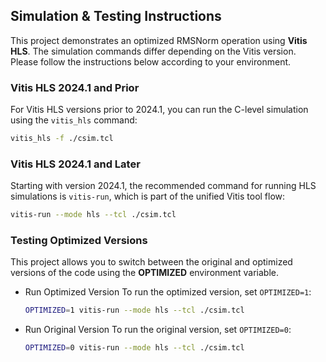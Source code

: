 ## Simulation & Testing Instructions


This project demonstrates an optimized RMSNorm operation using **Vitis HLS**. The simulation commands differ depending on the Vitis version. Please follow the instructions below according to your environment.

### Vitis HLS 2024.1 and Prior

For Vitis HLS versions prior to 2024.1, you can run the C-level simulation using the `vitis_hls` command:

```bash
vitis_hls -f ./csim.tcl
```

### Vitis HLS 2024.1 and Later

Starting with version 2024.1, the recommended command for running HLS simulations is `vitis-run`, which is part of the unified Vitis tool flow:

```bash
vitis-run --mode hls --tcl ./csim.tcl
```

### Testing Optimized Versions

This project allows you to switch between the original and optimized versions of the code using the **OPTIMIZED** environment variable.

* Run Optimized Version
  To run the optimized version, set `OPTIMIZED=1`:

  ```bash
  OPTIMIZED=1 vitis-run --mode hls --tcl ./csim.tcl
  ```

* Run Original Version
  To run the original version, set `OPTIMIZED=0`:

  ```bash
  OPTIMIZED=0 vitis-run --mode hls --tcl ./csim.tcl
  ```

</details>
